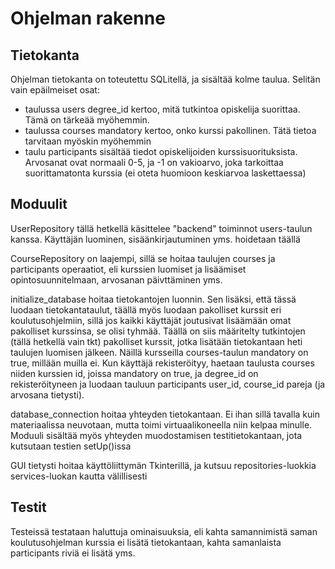 # Ohjelman rakenne

## Tietokanta
Ohjelman tietokanta on toteutettu SQLitellä, ja sisältää kolme taulua. Selitän vain epäilmeiset osat:
- taulussa users degree_id kertoo, mitä tutkintoa opiskelija suorittaa. Tämä on tärkeää myöhemmin.
- taulussa courses mandatory kertoo, onko kurssi pakollinen. Tätä tietoa tarvitaan myöskin myöhemmin
- taulu participants sisältää tiedot opiskelijoiden kurssisuorituksista. Arvosanat ovat normaali 0-5, ja -1 on vakioarvo, joka tarkoittaa suorittamatonta kurssia (ei oteta huomioon keskiarvoa laskettaessa)


## Moduulit
UserRepository tällä hetkellä käsittelee "backend" toiminnot users-taulun kanssa. Käyttäjän luominen, sisäänkirjautuminen yms. hoidetaan täällä

CourseRepository on laajempi, sillä se hoitaa taulujen courses ja participants operaatiot, eli kurssien luomiset ja lisäämiset opintosuunnitelmaan, arvosanan päivttäminen yms.

initialize_database hoitaa tietokantojen luonnin. Sen lisäksi, että tässä luodaan tietokantataulut, täällä myös luodaan pakolliset kurssit eri koulutusohjelmiin, sillä jos kaikki käyttäjät joutusivat lisäämään omat pakolliset kurssinsa, se olisi tyhmää. Täällä on siis määritelty tutkintojen (tällä hetkellä vain tkt) pakolliset kurssit, jotka lisätään tietokantaan heti taulujen luomisen jälkeen. Näillä kursseilla courses-taulun mandatory on true, millään muilla ei. Kun käyttäjä rekisteröityy, haetaan taulusta courses niiden kurssien id, joissa mandatory on true, ja degree_id on rekisteröityneen ja luodaan tauluun participants user_id, course_id pareja (ja arvosana tietysti).

database_connection hoitaa yhteyden tietokantaan. Ei ihan sillä tavalla kuin materiaalissa neuvotaan, mutta toimi virtuaalikoneella niin kelpaa minulle. Moduuli sisältää myös yhteyden muodostamisen testitietokantaan, jota kutsutaan testien setUp()issa

GUI tietysti hoitaa käyttöliittymän Tkinterillä, ja kutsuu repositories-luokkia services-luokan kautta välillisesti


## Testit
Testeissä testataan haluttuja ominaisuuksia, eli kahta samannimistä saman koulutusohjelman kurssia ei lisätä tietokantaan, kahta samanlaista participants riviä ei lisätä yms.